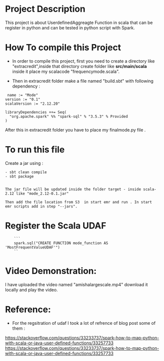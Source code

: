 # Project Description
This project is about UserdefinedAggreagte Function in scala that can be register in python and can be tested in python script with Spark.

# How To compile this Project 

- In order to compile this project, first you need to create a directory like "extracredit",inside that directory create folder like **src/main/scala** inside it  place my scalacode "frequencymode.scala". 

- Then in extracredit folder make a file named "build.sbt" with following dependency :

```
 name := "Mode"
version := "0.1"
scalaVersion := "2.12.20"

libraryDependencies ++= Seq(
  "org.apache.spark" %% "spark-sql" % "3.5.3" % Provided
)
```
After this in extracredit folder you have to place my finalmode.py file .

# To run this file

Create a jar using : 
```
- sbt clean compile
- sbt package


The jar file will be updated inside the folder target - inside scala-2.12 like "mode_2.12-0.1.jar"

Then add the file location from S3  in start emr and run . In start emr scripts add in step "--jars".
```
 # Register the Scala UDAF
        ```
        spark.sql("CREATE FUNCTION mode_function AS 'MostFrequentValueUDAF'")
        ``

# Video Demonstration:
I have uploaded the video named "amishalargescale.mp4" download it locally and play the video. 

# Reference:

- For the regsitration of udaf I took a lot of refrence of blog post some of them :

https://stackoverflow.com/questions/33233737/spark-how-to-map-python-with-scala-or-java-user-defined-functions/33257733
https://stackoverflow.com/questions/33233737/spark-how-to-map-python-with-scala-or-java-user-defined-functions/33257733






  
